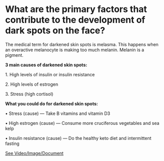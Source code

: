 # What are the primary factors that contribute to the development of dark spots on the face?

The medical term for darkened skin spots is melasma. This happens when an overactive melanocyte is making too much melanin. Melanin is a pigment.

**3 main causes of darkened skin spots:**

1\. High levels of insulin or insulin resistance

2\. High levels of estrogen

3\. Stress (high cortisol)

**What you could do for darkened skin spots:**

• Stress (cause) — Take B vitamins and vitamin D3

• High estrogen (cause) — Consume more cruciferous vegetables and sea kelp

• Insulin resistance (cause) — Do the healthy keto diet and intermittent fasting

 [See Video/Image/Document](https://hls-player.drberg.com/asset?path=migrated-assets/darkened-skin-spots-3-causes-of-dark-spots-on-skin-drberg)